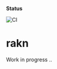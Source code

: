 **Status**

![CI](https://github.com/fluidmeta/rakn/workflows/CI/badge.svg)

# rakn
Work in progress ..
